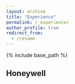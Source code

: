 ```yaml
---
layout: archive
title: "Experience"
permalink: /_experience/
author_profile: true
redirect_from:
  - /resume
---
```


{% include base_path %}

## Honeywell

